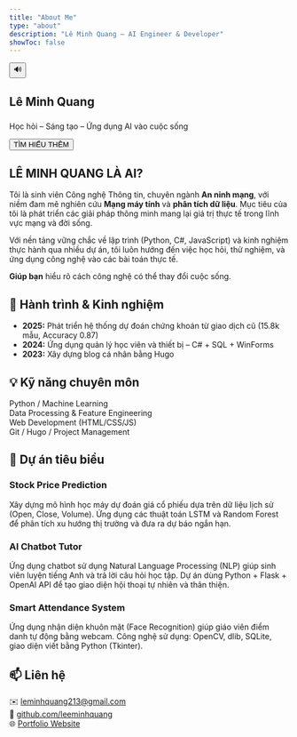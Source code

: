 ```yaml
---
title: "About Me"
type: "about"
description: "Lê Minh Quang – AI Engineer & Developer"
showToc: false
---
```


<!-- ✅ Dẫn CSS/JS dùng đường dẫn tuyệt đối (root từ /static/) -->
<link rel="stylesheet" href="/css/about-modern.css">
<script defer src="/js/about-modern.js"></script>

<!-- 🎵 HERO -->
<section class="hero" id="hero">
  <audio id="bg-music" loop>
    <!-- ✅ File nhạc đặt tại static/music/background.mp3 -->
    <source src="/music/background.mp3" type="audio/mpeg">
  </audio>
  <button id="music-toggle" class="music-btn" title="Tắt/Bật nhạc">🔊</button>

  <div class="hero-content">
    <h1 class="fade-in">Lê Minh Quang</h1>
    <h3 class="typing"></h3>
    <p class="fade-in-delay2">Học hỏi – Sáng tạo – Ứng dụng AI vào cuộc sống</p>
    <button class="btn scroll-btn" onclick="scrollToAbout()">TÌM HIỂU THÊM</button>
  </div>
</section>

<!-- 👤 ABOUT -->
<section id="about" class="intro fade-up">
  <div class="intro-card">
    <div class="intro-text">
      <h2>LÊ MINH QUANG LÀ AI?</h2>
      <p>
        Tôi là sinh viên Công nghệ Thông tin, chuyên ngành <b>An ninh mạng</b>, 
        với niềm đam mê nghiên cứu <b>Mạng máy tính</b> và <b>phân tích dữ liệu</b>. 
        Mục tiêu của tôi là phát triển các giải pháp thông minh mang lại giá trị thực tế trong lĩnh vực mạng và đời sống.
      </p>
      <p>
        Với nền tảng vững chắc về lập trình (Python, C#, JavaScript) và kinh nghiệm thực hành qua nhiều dự án, 
        tôi luôn hướng đến việc học hỏi, thử nghiệm, và ứng dụng công nghệ vào các bài toán thực tế.
      </p>
      <p><b>Giúp bạn</b> hiểu rõ cách công nghệ có thể thay đổi cuộc sống.</p>
    </div>
  </div>
</section>

<!-- 💼 EXPERIENCE -->
<section class="experience fade-up">
  <h2>📘 Hành trình & Kinh nghiệm</h2>
  <ul>
    <li><b>2025:</b> Phát triển hệ thống dự đoán chứng khoán từ giao dịch cũ (15.8k mẫu, Accuracy 0.87)</li>
    <li><b>2024:</b> Ứng dụng quản lý học viên và thiết bị – C# + SQL + WinForms</li>
    <li><b>2023:</b> Xây dựng blog cá nhân bằng Hugo</li>
  </ul>
</section>

<!-- 🧠 SKILLS -->
<section class="skills fade-up">
  <h2>💡 Kỹ năng chuyên môn</h2>
  <div class="skill-item">
    <span>Python / Machine Learning</span>
    <div class="bar"><div data-width="90%"></div></div>
  </div>
  <div class="skill-item">
    <span>Data Processing & Feature Engineering</span>
    <div class="bar"><div data-width="85%"></div></div>
  </div>
  <div class="skill-item">
    <span>Web Development (HTML/CSS/JS)</span>
    <div class="bar"><div data-width="75%"></div></div>
  </div>
  <div class="skill-item">
    <span>Git / Hugo / Project Management</span>
    <div class="bar"><div data-width="80%"></div></div>
  </div>
</section>

<!-- 🚀 PROJECTS -->
<section class="projects fade-up">
  <h2>🚀 Dự án tiêu biểu</h2>
  <div class="project-grid">
      <div class="project-card">
      <h3>Stock Price Prediction</h3>
      <p>
        Xây dựng mô hình học máy dự đoán giá cổ phiếu dựa trên dữ liệu lịch sử (Open, Close, Volume).
        Ứng dụng các thuật toán LSTM và Random Forest để phân tích xu hướng thị trường và đưa ra dự báo ngắn hạn.
      </p>
    </div>
    <div class="project-card">
      <h3>AI Chatbot Tutor</h3>
      <p>
        Ứng dụng chatbot sử dụng Natural Language Processing (NLP) giúp sinh viên luyện tiếng Anh và trả lời câu hỏi học tập.
        Dự án dùng Python + Flask + OpenAI API để tạo giao diện hội thoại tự nhiên và thân thiện.
      </p>
    </div>
    <div class="project-card">
      <h3>Smart Attendance System</h3>
      <p>
        Ứng dụng nhận diện khuôn mặt (Face Recognition) giúp giáo viên điểm danh tự động bằng webcam.
        Công nghệ sử dụng: OpenCV, dlib, SQLite, giao diện viết bằng Python (Tkinter).
      </p>
    </div>

  </div>
</section>

<!-- 📬 CONTACT -->
<section class="contact fade-in">
  <h2>📫 Liên hệ</h2>
  <p>
    ✉️ <a href="mailto:leminhquang213@gmail.com">leminhquang213@gmail.com</a><br>
    🐙 <a href="https://github.com/leeminhquang" target="_blank">github.com/leeminhquang</a><br>
    🌐 <a href="https://leeminhquang.github.io" target="_blank">Portfolio Website</a>
  </p>
</section>
